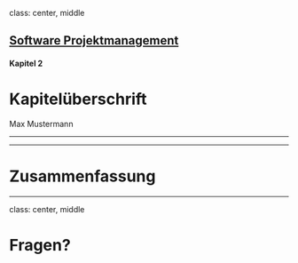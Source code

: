 class: center, middle

## [Software Projektmanagement](index.html)

#### Kapitel 2

# Kapitelüberschrift

Max Mustermann

---


---

# Zusammenfassung


---

class: center, middle

# Fragen?
